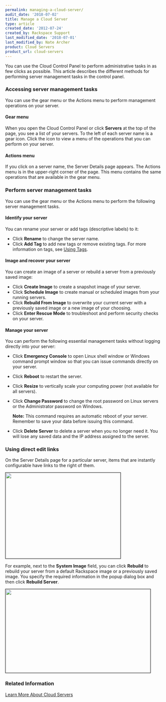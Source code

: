 ```yaml
---
permalink: managing-a-cloud-server/
audit_date: '2018-07-02'
title: Manage a Cloud Server
type: article
created_date: '2012-07-24'
created_by: Rackspace Support
last_modified_date: '2018-07-01'
last_modified_by: Nate Archer
product: Cloud Servers
product_url: cloud-servers
---
```


You can use the Cloud Control Panel to perform administrative tasks in as few clicks as possible. This article describes the different methods for performing server management tasks in the control panel.

### Accessing server management tasks

You can use the gear menu or the Actions menu to perform management operations on your server.

#### Gear menu

When you open the Cloud Control Panel or click **Servers** at the top of the page, you see a list of your servers. To the left of each server name is a gear icon. Click the icon to view a menu of the operations that you can perform on your server.

#### Actions menu

If you click on a server name, the Server Details page appears. The Actions menu is in the upper-right corner of the page. This menu contains the same operations that are available in the gear menu.

### Perform server management tasks

You can use the gear menu or the Actions menu to perform the following server management tasks.

#### Identify your server

You can rename your server or add tags (descriptive labels) to it:

- Click **Rename** to change the server name.
- Click **Add Tag** to add new tags or remove existing tags.  For more information on tags, see [Using Tags](/how-to/using-cloud-servers-tags).

#### Image and recover your server

You can create an image of a server or rebuild a server from a previously saved image:

- Click **Create Image** to create a snapshot image of your server.
- Click **Schedule Image** to create manual or scheduled images from your running servers.
- Click **Rebuild From Image** to overwrite your current server with a previously saved
  image or a new image of your choosing.
- Click **Enter Rescue Mode** to troubleshoot and perform security checks on your server.

#### Manage your server

You can perform the following essential management tasks without logging directly into your server:

- Click **Emergency Console** to open Linux shell window or Windows command prompt window
  so that you can issue commands directly on your server.
- Click **Reboot** to restart the server.
- Click **Resize** to vertically scale your computing power (not available for all servers).
- Click **Change Password** to change the root password on Linux servers or the Administrator password on Windows.

    **Note:** This command requires an automatic reboot of your server. Remember to save your data before issuing this command.

- Click **Delete Server** to delete a server when you no longer need it. You will lose any saved data and the IP address assigned to the server.

### Using direct edit links

On the Server Details page for a particular server, items that are instantly configurable have links to the right of them.

<img src="{% asset_path cloud-servers/managing-my-server/1512NewImage-1.png %}" width="369" height="275" alt="" border="1"  />

For example, next to the **System Image** field, you can click **Rebuild** to rebuild your server from a default Rackspace image or a previously saved image. You specify the required information in the popup dialog box and then click **Rebuild Server**.

<img src="{% asset_path cloud-servers/managing-my-server/1512NewImage-2.png %}" width="465" height="268" alt="" border="1"  />

### Related Information

[Learn More About Cloud Servers](/how-to/learn-more-about-cloud-servers)

